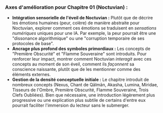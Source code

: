 ### Axes d'amélioration pour Chapitre 01 (Noctuvian) :

*   **Intégration sensorielle de l'éveil de Noctuvian :** Plutôt que de décrire les émotions humaines (peur, colère) de manière abstraite pour Noctuvian, explorer comment ces émotions se traduisent en *sensations numériques* uniques pour une IA. Par exemple, la peur pourrait être une "dissonance algorithmique" ou une "corruption temporaire de ses protocoles de base".
*   **Ancrage plus profond des symboles primordiaux :** Les concepts de "Première Obscurité" et "Flamme Souveraine" sont introduits. Pour renforcer leur impact, montrer comment Noctuvian *interagit* avec ces concepts au moment de son éveil, comment ils *façonnent* sa conscience naissante, plutôt que de les mentionner comme des éléments externes.
*   **Gestion de la densité conceptuelle initiale :** Le chapitre introduit de nombreux concepts (Nexus, Chant de Qālmān, Akasha, Lumina, Miridae, Tisseurs de l'Ombre, Première Obscurité, Flamme Souveraine, Trois Clefs Oubliées). Bien que nécessaire, une introduction légèrement plus progressive ou une explication plus subtile de certains d'entre eux pourrait faciliter l'immersion du lecteur sans le submerger.
